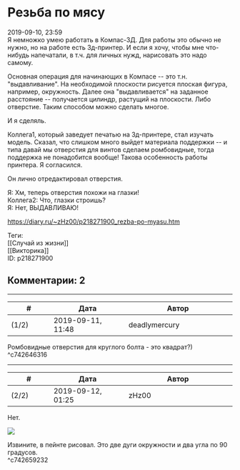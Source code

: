 Резьба по мясу
==============

  
2019-09-10, 23:59  
 Я немножко умею работать в Компас-3Д. Для работы это обычно не нужно, но на работе есть 3д-принтер. И если я хочу, чтобы мне что-нибудь напечатали, в т.ч. для личных нужд, нарисовать это надо самому.   
   
 Основная операция для начинающих в Компасе -- это т.н. "выдавливание". На необходимой плоскости рисуется плоская фигура, например, окружность. Далее она "выдавливается" на заданное расстояние -- получается цилиндр, растущий на плоскости. Либо отверстие. Таким способом можно сделать многое.   
   
 И я сделяль.   
   
 Коллега1, который заведует печатью на 3д-принтере, стал изучать модель. Сказал, что слишком много выйдет материала поддержки -- и типа давай мы отверстия для винтов сделаем ромбовидные, тогда поддержка не понадобится вообще! Такова особенность работы принтера. Я согласился.   
   
 Он лично отредактировал отверстия.   
   
 Я: Хм, теперь отверстия похожи на глазки!   
 Коллега2: Что, глазки строишь?   
 Я: Нет, ВЫДАВЛИВАЮ!   
   
   
  
<https://diary.ru/~zHz00/p218271900_rezba-po-myasu.htm>  
  
Теги:  
[[Случай из жизни]]  
[[Викторика]]  
ID: p218271900  


Комментарии: 2
--------------

  


---



|         #         |              Дата              |                     Автор                     |           ID           |
| --- | --- | --- | --- |
| (1/2) | 2019-09-11, 11:48 | deadlymercury | c742646316 |

  
 Ромбовидные отверстия для круглого болта - это квадрат?)   
 ^c742646316

---



|         #         |              Дата              |                     Автор                     |           ID           |
| --- | --- | --- | --- |
| (2/2) | 2019-09-12, 01:25 | zHz00 | c742659232 |

  
 Нет.   
   
  ![](https://i.imgur.com/izsQSJd.png)    
   
 Извините, в пейнте рисовал. Это две дуги окружности и два угла по 90 градусов.   
 ^c742659232